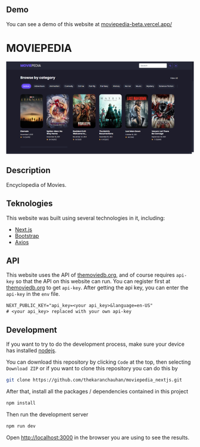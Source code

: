 
## Demo

You can see a demo of this website at [moviepedia-beta.vercel.app/](https://moviepedia-beta.vercel.app/)

# MOVIEPEDIA

![Design preview Moviepedia](./moviepedia1.png)

## Description

Encyclopedia of Movies.

## Teknologies

This website was built using several technologies in it, including:

- [Next.js](https://nextjs.org/)
- [Bootstrap](https://getbootstrap.com/)
- [Axios](https://github.com/axios/axios)

## API

This website uses the API of [themoviedb.org](https://www.themoviedb.org/documentation/api), and of course requires `api-key` so that the API on this website can run. You can register first at [themoviedb.org](https://www.themoviedb.org/documentation/api) to get `api-key`. After getting the api key, you can enter the `api-key` in the `env` file.

```env
NEXT_PUBLIC_KEY="api_key=<your api_key>&language=en-US"
# <your api_key> replaced with your own api-key
```

## Development

If you want to try to do the development process, make sure your device has installed [nodejs](https://nodejs.org/en/).

You can download this repository by clicking `Code` at the top, then selecting `Download ZIP` or if you want to clone this repository you can do this by

```bash
git clone https://github.com/thekaranchauhan/moviepedia_nextjs.git
```

After that, install all the packages / dependencies contained in this project

```bash
npm install
```

Then run the development server

```bash
npm run dev
```

Open [http://localhost:3000](http://localhost:3000) in the browser you are using to see the results.


